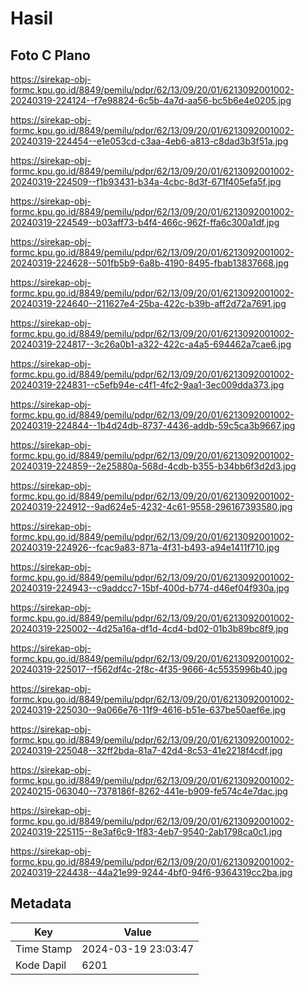 # Hasil

## Foto C Plano

https://sirekap-obj-formc.kpu.go.id/8849/pemilu/pdpr/62/13/09/20/01/6213092001002-20240319-224124--f7e98824-6c5b-4a7d-aa56-bc5b6e4e0205.jpg

https://sirekap-obj-formc.kpu.go.id/8849/pemilu/pdpr/62/13/09/20/01/6213092001002-20240319-224454--e1e053cd-c3aa-4eb6-a813-c8dad3b3f51a.jpg

https://sirekap-obj-formc.kpu.go.id/8849/pemilu/pdpr/62/13/09/20/01/6213092001002-20240319-224509--f1b93431-b34a-4cbc-8d3f-671f405efa5f.jpg

https://sirekap-obj-formc.kpu.go.id/8849/pemilu/pdpr/62/13/09/20/01/6213092001002-20240319-224549--b03aff73-b4f4-466c-962f-ffa6c300a1df.jpg

https://sirekap-obj-formc.kpu.go.id/8849/pemilu/pdpr/62/13/09/20/01/6213092001002-20240319-224628--501fb5b9-6a8b-4190-8495-fbab13837668.jpg

https://sirekap-obj-formc.kpu.go.id/8849/pemilu/pdpr/62/13/09/20/01/6213092001002-20240319-224640--211627e4-25ba-422c-b39b-aff2d72a7691.jpg

https://sirekap-obj-formc.kpu.go.id/8849/pemilu/pdpr/62/13/09/20/01/6213092001002-20240319-224817--3c26a0b1-a322-422c-a4a5-694462a7cae6.jpg

https://sirekap-obj-formc.kpu.go.id/8849/pemilu/pdpr/62/13/09/20/01/6213092001002-20240319-224831--c5efb94e-c4f1-4fc2-9aa1-3ec009dda373.jpg

https://sirekap-obj-formc.kpu.go.id/8849/pemilu/pdpr/62/13/09/20/01/6213092001002-20240319-224844--1b4d24db-8737-4436-addb-59c5ca3b9667.jpg

https://sirekap-obj-formc.kpu.go.id/8849/pemilu/pdpr/62/13/09/20/01/6213092001002-20240319-224859--2e25880a-568d-4cdb-b355-b34bb6f3d2d3.jpg

https://sirekap-obj-formc.kpu.go.id/8849/pemilu/pdpr/62/13/09/20/01/6213092001002-20240319-224912--9ad624e5-4232-4c61-9558-296167393580.jpg

https://sirekap-obj-formc.kpu.go.id/8849/pemilu/pdpr/62/13/09/20/01/6213092001002-20240319-224926--fcac9a83-871a-4f31-b493-a94e1411f710.jpg

https://sirekap-obj-formc.kpu.go.id/8849/pemilu/pdpr/62/13/09/20/01/6213092001002-20240319-224943--c9addcc7-15bf-400d-b774-d46ef04f930a.jpg

https://sirekap-obj-formc.kpu.go.id/8849/pemilu/pdpr/62/13/09/20/01/6213092001002-20240319-225002--4d25a16a-df1d-4cd4-bd02-01b3b89bc8f9.jpg

https://sirekap-obj-formc.kpu.go.id/8849/pemilu/pdpr/62/13/09/20/01/6213092001002-20240319-225017--f562df4c-2f8c-4f35-9666-4c5535996b40.jpg

https://sirekap-obj-formc.kpu.go.id/8849/pemilu/pdpr/62/13/09/20/01/6213092001002-20240319-225030--9a066e76-11f9-4616-b51e-637be50aef6e.jpg

https://sirekap-obj-formc.kpu.go.id/8849/pemilu/pdpr/62/13/09/20/01/6213092001002-20240319-225048--32ff2bda-81a7-42d4-8c53-41e2218f4cdf.jpg

https://sirekap-obj-formc.kpu.go.id/8849/pemilu/pdpr/62/13/09/20/01/6213092001002-20240215-063040--7378186f-8262-441e-b909-fe574c4e7dac.jpg

https://sirekap-obj-formc.kpu.go.id/8849/pemilu/pdpr/62/13/09/20/01/6213092001002-20240319-225115--8e3af6c9-1f83-4eb7-9540-2ab1798ca0c1.jpg

https://sirekap-obj-formc.kpu.go.id/8849/pemilu/pdpr/62/13/09/20/01/6213092001002-20240319-224438--44a21e99-9244-4bf0-94f6-9364319cc2ba.jpg


## Metadata

| Key        | Value               |
| ---------- | ------------------- |
| Time Stamp | 2024-03-19 23:03:47 |
| Kode Dapil | 6201                |



